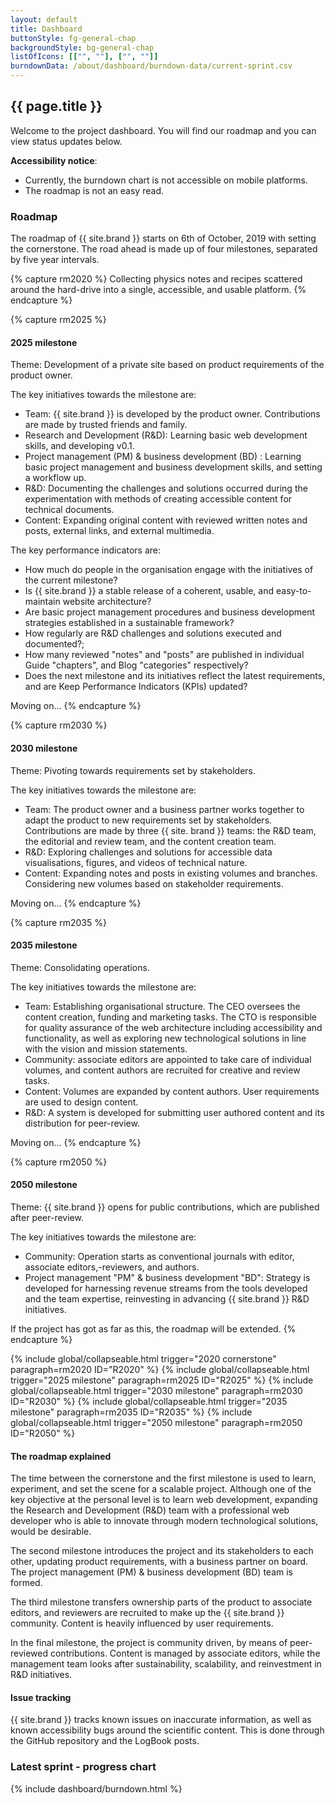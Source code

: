```yaml
---
layout: default
title: Dashboard
buttonStyle: fg-general-chap
backgroundStyle: bg-general-chap
listOfIcons: [["", ""], ["", ""]]
burndownData: /about/dashboard/burndown-data/current-sprint.csv
---
```

## {{ page.title }}

Welcome to the project dashboard.
You will find our roadmap and you can view status updates below.

**Accessibility notice**:

* Currently, the burndown chart is not accessible on mobile platforms.
* The roadmap is not an easy read.

### Roadmap

The roadmap of {{ site.brand }} starts on 6th of October, 2019 with setting the cornerstone.
The road ahead is made up of four milestones, separated by five year intervals.

{% capture rm2020 %}
Collecting physics notes and recipes scattered around the hard-drive into a single,  accessible, and usable platform.
{% endcapture %}

{% capture rm2025 %}
<h4>2025 milestone</h4></p>
<p>
Theme: Development of a private site based on product requirements of the product owner.
</p>
<p>
The key initiatives towards the milestone are:
</p>
<ul>
<li>Team: {{ site.brand }} is developed by the product owner. Contributions are made by trusted friends and family.</li>
<li>Research and Development (R&D): Learning basic web development skills, and developing v0.1.</li>
<li>Project management (PM) & business development (BD) : Learning basic project management and business development skills, and setting a workflow up.</li>
<li>R&D: Documenting the challenges and solutions occurred during the experimentation with methods of creating accessible content for  technical documents.</li>
<li>Content: Expanding original content with reviewed written notes and posts, external links, and external multimedia.</li>
</ul>
<p>
The key performance indicators are:
</p>
<ul>
<li>How much do people in the organisation engage with the initiatives of the current milestone?</li>
<li>Is {{ site.brand }} a stable release of a coherent, usable, and easy-to-maintain website architecture?</li>
<li>Are basic project management procedures and business development strategies established in a sustainable framework?</li>
<li>How regularly are R&D challenges and solutions executed and documented?;</li>
<li>How many reviewed "notes" and "posts" are published in individual Guide "chapters", and Blog "categories" respectively?</li>
<li>Does the next milestone and its initiatives reflect the latest requirements, and are Keep Performance Indicators (KPIs) updated?</li>
</ul>
<p>Moving on...
{% endcapture %}

{% capture rm2030 %}
<h4>2030 milestone</h4></p>
<p>
Theme: Pivoting towards requirements set by stakeholders.
</p>
<p>
The key initiatives towards the milestone are:
</p>
<ul>
<li>Team: The product owner and a business partner works together to adapt the product to new requirements set by stakeholders. Contributions are made by three {{ site. brand }} teams: the R&D team, the editorial and review team, and the content creation team.</li>
<li>R&D: Exploring challenges and solutions for accessible data visualisations, figures, and videos of technical nature.</li>
<li>Content: Expanding notes and posts in existing volumes and branches. Considering new volumes based on stakeholder requirements.</li>
</ul><p>
Moving on...
{% endcapture %}

{% capture rm2035 %}
<h4>2035 milestone</h4></p>
<p>
Theme: Consolidating operations.
</p>
<p>
The key initiatives towards the milestone are:
</p>
<ul>
<li>Team: Establishing organisational structure. The CEO oversees the content creation, funding and marketing tasks. The CTO is responsible for quality assurance of the web architecture including accessibility and functionality, as well as exploring new technological solutions in line with the vision and mission statements.</li>
<li>Community: associate editors are appointed to take care of individual volumes, and content authors are recruited for creative and review tasks.</li>
<li>Content: Volumes are expanded by content authors. User requirements are used to design content.</li>
<li>R&D: A system is developed for submitting user authored content and its distribution for peer-review.</li>
</ul><p>
Moving on...
{% endcapture %}

{% capture rm2050 %}
<h4>2050 milestone</h4></p>
<p>
Theme: {{ site.brand }} opens for public contributions, which are published after peer-review.
</p>
<p>
The key initiatives towards the milestone are:
</p>
<ul>
<li>Community: Operation starts as conventional journals with editor, associate editors,-reviewers, and authors.</li>
<li>Project management "PM" & business development "BD": Strategy is developed for harnessing revenue streams from the tools developed and the team expertise, reinvesting in advancing {{ site.brand }} R&D initiatives.</li>
</ul><p>
If the project has got as far as this, the roadmap will be extended.
{% endcapture %}

{% include global/collapseable.html trigger="2020 cornerstone" paragraph=rm2020 ID="R2020" %}
{% include global/collapseable.html trigger="2025 milestone" paragraph=rm2025 ID="R2025" %}
{% include global/collapseable.html trigger="2030 milestone" paragraph=rm2030 ID="R2030" %}
{% include global/collapseable.html trigger="2035 milestone" paragraph=rm2035 ID="R2035" %}
{% include global/collapseable.html trigger="2050 milestone" paragraph=rm2050 ID="R2050" %}

#### The roadmap explained

The time between the cornerstone and the first milestone is used to learn, experiment, and set the scene for a scalable project.
Although one of the key objective at the personal level is to learn web development, expanding the Research and Development (R&D) team with a professional web developer who is able to innovate through modern technological solutions, would be desirable.

The second milestone introduces the project and its stakeholders to each other, updating product requirements, with a business partner on board.
The project management (PM) & business development (BD) team is formed.

The third milestone transfers ownership parts of the product to associate editors, and reviewers are recruited to make up the {{ site.brand }} community.
Content is heavily influenced by user requirements.

In the final milestone, the project is community driven, by means of peer-reviewed contributions. Content is managed by associate editors, while the management team looks after sustainability, scalability, and reinvestment in R&D initiatives.

#### Issue tracking

{{ site.brand }} tracks known issues on inaccurate information, as well as known accessibility bugs around the scientific content.
This is done through the GitHub repository and the LogBook posts.

### Latest sprint - progress chart

{% include dashboard/burndown.html %}